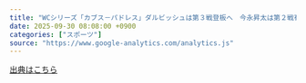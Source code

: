```yaml
---
title: "WCシリーズ「カブス－パドレス」ダルビッシュは第３戦登板へ　今永昇太は第２戦有力も未発表 - nikkansports.com"
date: 2025-09-30 08:08:00 +0900
categories: ["スポーツ"]
source: "https://www.google-analytics.com/analytics.js"
---
```


[出典はこちら](https://www.google-analytics.com/analytics.js)
